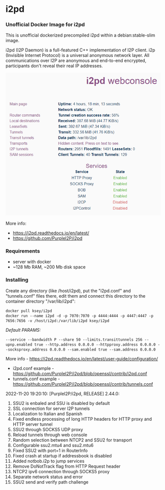 # i2pd
### Unofficial Docker Image for i2pd
This is unofficial dockerized precompiled i2pd within a debian:stable-slim image.

i2pd (I2P Daemon) is a full-featured C++ implementation of I2P client. i2p (Invisible Internet Protocol) is a universal anonymous network layer. All communications over I2P are anonymous and end-to-end encrypted, participants don't reveal their real IP addresses.

![i2pd](https://raw.githubusercontent.com/MrKsey/i2pd/master/i2pd.PNG)

More info:
- https://i2pd.readthedocs.io/en/latest/
- https://github.com/PurpleI2P/i2pd

### Requirements

* server with docker
* ~128 Mb RAM, ~200 Mb disk space 

### Installing

Create any directory (like /host/i2pd), put the "i2pd.conf" and "tunnels.conf" files there, edit them and connect this directory to the container directory "/var/lib/i2pd":
```
docker pull ksey/i2pd
docker run --name i2pd -d -p 7070:7070 -p 4444:4444 -p 4447:4447 -p 7656:7656 -v /host/i2pd:/var/lib/i2pd ksey/i2pd
```

*Default PARAMS:*
```
--service --bandwidth P --share 50 --limits.transittunnels 256 --upnp.enabled true --http.address 0.0.0.0 --httpproxy.address 0.0.0.0 --socksproxy.address 0.0.0.0 --sam.enabled true --sam.address 0.0.0.0
```
More info - https://i2pd.readthedocs.io/en/latest/user-guide/configuration/

* i2pd.conf example - https://github.com/PurpleI2P/i2pd/blob/openssl/contrib/i2pd.conf 
* tunnels.conf example - https://github.com/PurpleI2P/i2pd/blob/openssl/contrib/tunnels.conf



































































2022-11-20 19:20:10: [PurpleI2P/i2pd, RELEASE] 2.44.0:

1. SSU2 is enbaled and SSU is disabled by default
2. SSL connection for server I2P tunnels
3. Localization to Italian and Spanish
4. Fixed endless processing of long HTTP headers for HTTP proxy and HTTP server tunnel
5. SSU2 through SOCKS5 UDP proxy
6. Reload tunnels through web console
7. Random selection between NTCP2 and SSU2 for transport
8. Configurable ssu2.mtu4 and ssu2.mtu6
9.  Fixed SSU2 with port=1 in RouterInfo
10.  Fixed crash at startup if addressbook is disabled
11. Added notbob.i2p to jump services
12. Remove DoNotTrack flag from HTTP Request header
13. NTCP2 ipv6 connection through SOCKS5 proxy
14. Separate network status and error
15. SSU2 send and verify path challenge
